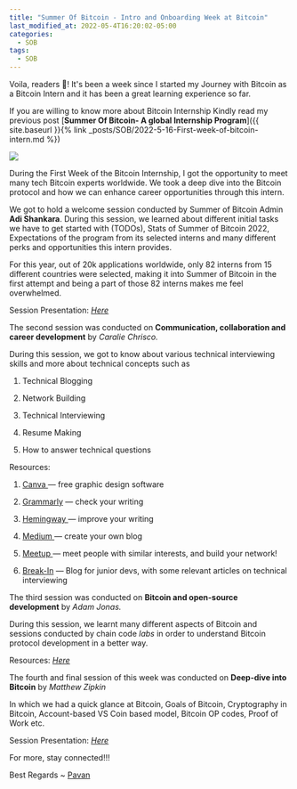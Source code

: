 ```yaml
---
title: "Summer Of Bitcoin - Intro and Onboarding Week at Bitcoin"
last_modified_at: 2022-05-4T16:20:02-05:00
categories:
  - SOB
tags:
  - SOB
---
```



Voila, readers 👋! It's been a week since I started my Journey with Bitcoin as a Bitcoin Intern and it has been a great learning experience so far. 

If you are willing to know more about Bitcoin Internship Kindly read my previous post [**Summer Of Bitcoin- A global Internship Program**]({{ site.baseurl }}{% link _posts/SOB/2022-5-16-First-week-of-bitcoin-intern.md %})

![](https://cdn-images-1.medium.com/max/3200/1*uzwM2clU6ZpB--X_bKy9TQ.jpeg)

During the First Week of the Bitcoin Internship, I got the opportunity to meet many tech Bitcoin experts worldwide. We took a deep dive into the Bitcoin protocol and how we can enhance career opportunities through this intern.

We got to hold a welcome session conducted by Summer of Bitcoin Admin **Adi Shankara**. During this session, we learned about different initial tasks we have to get started with (TODOs), Stats of Summer of Bitcoin 2022, Expectations of the program from its selected interns and many different perks and opportunities this intern provides.

For this year, out of 20k applications worldwide, only 82 interns from 15 different countries were selected, making it into Summer of Bitcoin in the first attempt and being a part of those 82 interns makes me feel overwhelmed.

Session Presentation: [*Here*](https://drive.google.com/file/d/1B1sPPvJDYH9ao5TnfrmC5lRpU-9QasrM/view?usp=sharing)

The second session was conducted on **Communication, collaboration and career development** by *Caralie Chrisco.*

During this session, we got to know about various technical interviewing skills and more about technical concepts such as 

 1. Technical Blogging 

 2. Network Building 

 3. Technical Interviewing

 4. Resume Making

 5. How to answer technical questions

Resources:

 1.  [Canva ](https://www.canva.com/)— free graphic design software 

 2. [Grammarly](https://www.grammarly.com/) — check your writing 

 3. [Hemingway ](https://hemingwayapp.com/)— improve your writing 

 4. [Medium ](https://medium.com/)— create your own blog 

 5. [Meetup ](https://www.meetup.com/)— meet people with similar interests, and build your network! 

 6. [Break-In](https://www.break-in.tech/) —  Blog for junior devs, with some relevant articles on technical interviewing 

The third session was conducted on **Bitcoin and open-source development** by *Adam Jonas.*

During this session, we learnt many different aspects of Bitcoin and sessions conducted by chain code *labs* in order to understand Bitcoin protocol development in a better way.

Resources: [*Here*](https://chaincode.com/)

The fourth and final session of this week was conducted on **Deep-dive into Bitcoin** by *Matthew Zipkin*

In which we had a quick glance at Bitcoin, Goals of Bitcoin, Cryptography in Bitcoin, Account-based VS Coin based model, Bitcoin OP codes, Proof of Work etc.

Session Presentation: [*Here*](https://drive.google.com/file/d/1m-ex3tgCbx5J9UcIDkbYbQMc1uv9ocLw/view?usp=sharing)


For more, stay connected!!!
 
Best Regards ~ [Pavan](https://github.com/pavanjoshi914)
